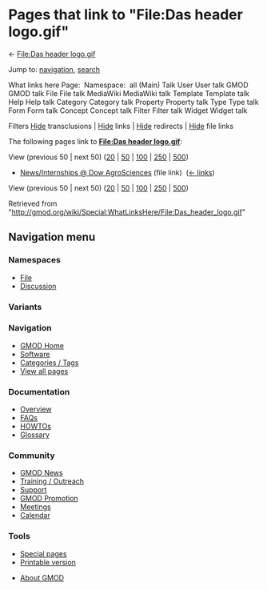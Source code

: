 <div id="mw-page-base" class="noprint">

</div>

<div id="mw-head-base" class="noprint">

</div>

<div id="content" class="mw-body" role="main">

<span id="top"></span>

<div id="mw-js-message" style="display:none;">

</div>



# <span dir="auto">Pages that link to "File:Das header logo.gif"</span>

<div id="bodyContent">

<div id="contentSub">

← [File:Das header
logo.gif](/wiki/File:Das_header_logo.gif "File:Das header logo.gif")

</div>

<div id="jump-to-nav" class="mw-jump">

Jump to: [navigation](#mw-navigation), [search](#p-search)

</div>

<div id="mw-content-text">

What links here Page:  Namespace:  all (Main) Talk User User talk GMOD
GMOD talk File File talk MediaWiki MediaWiki talk Template Template talk
Help Help talk Category Category talk Property Property talk Type Type
talk Form Form talk Concept Concept talk Filter Filter talk Widget
Widget talk

Filters
[Hide](/mediawiki/index.php?title=Special:WhatLinksHere/File:Das_header_logo.gif&hidetrans=1 "Special:WhatLinksHere/File:Das header logo.gif")
transclusions \|
[Hide](/mediawiki/index.php?title=Special:WhatLinksHere/File:Das_header_logo.gif&hidelinks=1 "Special:WhatLinksHere/File:Das header logo.gif")
links \|
[Hide](/mediawiki/index.php?title=Special:WhatLinksHere/File:Das_header_logo.gif&hideredirs=1 "Special:WhatLinksHere/File:Das header logo.gif")
redirects \|
[Hide](/mediawiki/index.php?title=Special:WhatLinksHere/File:Das_header_logo.gif&hideimages=1 "Special:WhatLinksHere/File:Das header logo.gif")
file links

The following pages link to **[File:Das header
logo.gif](/wiki/File:Das_header_logo.gif "File:Das header logo.gif")**:

View (previous 50 \| next 50)
([20](/mediawiki/index.php?title=Special:WhatLinksHere/File:Das_header_logo.gif&limit=20 "Special:WhatLinksHere/File:Das header logo.gif")
\|
[50](/mediawiki/index.php?title=Special:WhatLinksHere/File:Das_header_logo.gif&limit=50 "Special:WhatLinksHere/File:Das header logo.gif")
\|
[100](/mediawiki/index.php?title=Special:WhatLinksHere/File:Das_header_logo.gif&limit=100 "Special:WhatLinksHere/File:Das header logo.gif")
\|
[250](/mediawiki/index.php?title=Special:WhatLinksHere/File:Das_header_logo.gif&limit=250 "Special:WhatLinksHere/File:Das header logo.gif")
\|
[500](/mediawiki/index.php?title=Special:WhatLinksHere/File:Das_header_logo.gif&limit=500 "Special:WhatLinksHere/File:Das header logo.gif"))

- [News/Internships @ Dow
  AgroSciences](/wiki/News/Internships_@_Dow_AgroSciences "News/Internships @ Dow AgroSciences")
  (file link) ‎ <span class="mw-whatlinkshere-tools">([←
  links](/mediawiki/index.php?title=Special:WhatLinksHere&target=News%2FInternships+%40+Dow+AgroSciences "Special:WhatLinksHere"))</span>

View (previous 50 \| next 50)
([20](/mediawiki/index.php?title=Special:WhatLinksHere/File:Das_header_logo.gif&limit=20 "Special:WhatLinksHere/File:Das header logo.gif")
\|
[50](/mediawiki/index.php?title=Special:WhatLinksHere/File:Das_header_logo.gif&limit=50 "Special:WhatLinksHere/File:Das header logo.gif")
\|
[100](/mediawiki/index.php?title=Special:WhatLinksHere/File:Das_header_logo.gif&limit=100 "Special:WhatLinksHere/File:Das header logo.gif")
\|
[250](/mediawiki/index.php?title=Special:WhatLinksHere/File:Das_header_logo.gif&limit=250 "Special:WhatLinksHere/File:Das header logo.gif")
\|
[500](/mediawiki/index.php?title=Special:WhatLinksHere/File:Das_header_logo.gif&limit=500 "Special:WhatLinksHere/File:Das header logo.gif"))

</div>

<div class="printfooter">

Retrieved from
"<http://gmod.org/wiki/Special:WhatLinksHere/File:Das_header_logo.gif>"

</div>

<div id="catlinks" class="catlinks catlinks-allhidden">

</div>

<div class="visualClear">

</div>

</div>

</div>

<div id="mw-navigation">

## Navigation menu

<div id="mw-head">



<div id="left-navigation">

<div id="p-namespaces" class="vectorTabs" role="navigation"
aria-labelledby="p-namespaces-label">

### Namespaces

- <span id="ca-nstab-image"><a href="/wiki/File:Das_header_logo.gif" accesskey="c"
  title="View the file page [c]">File</a></span>
- <span id="ca-talk"><a
  href="/mediawiki/index.php?title=File_talk:Das_header_logo.gif&amp;action=edit&amp;redlink=1"
  accesskey="t"
  title="Discussion about the content page [t]">Discussion</a></span>

</div>

<div id="p-variants" class="vectorMenu emptyPortlet" role="navigation"
aria-labelledby="p-variants-label">

### 

### Variants[](#)

<div class="menu">

</div>

</div>

</div>





</div>

</div>

</div>

<div id="mw-panel">

<div id="p-logo" role="banner">

<a href="/wiki/Main_Page"
style="background-image: url(http://gmod.org/images/GMOD-cogs.png);"
title="Visit the main page"></a>

</div>

<div id="p-Navigation" class="portal" role="navigation"
aria-labelledby="p-Navigation-label">

### Navigation

<div class="body">

- <span id="n-GMOD-Home">[GMOD Home](/wiki/Main_Page)</span>
- <span id="n-Software">[Software](/wiki/GMOD_Components)</span>
- <span id="n-Categories-.2F-Tags">[Categories /
  Tags](/wiki/Categories)</span>
- <span id="n-View-all-pages">[View all
  pages](/wiki/Special:AllPages)</span>

</div>

</div>

<div id="p-Documentation" class="portal" role="navigation"
aria-labelledby="p-Documentation-label">

### Documentation

<div class="body">

- <span id="n-Overview">[Overview](/wiki/Overview)</span>
- <span id="n-FAQs">[FAQs](/wiki/Category:FAQ)</span>
- <span id="n-HOWTOs">[HOWTOs](/wiki/Category:HOWTO)</span>
- <span id="n-Glossary">[Glossary](/wiki/Glossary)</span>

</div>

</div>

<div id="p-Community" class="portal" role="navigation"
aria-labelledby="p-Community-label">

### Community

<div class="body">

- <span id="n-GMOD-News">[GMOD News](/wiki/GMOD_News)</span>
- <span id="n-Training-.2F-Outreach">[Training /
  Outreach](/wiki/Training_and_Outreach)</span>
- <span id="n-Support">[Support](/wiki/Support)</span>
- <span id="n-GMOD-Promotion">[GMOD
  Promotion](/wiki/GMOD_Promotion)</span>
- <span id="n-Meetings">[Meetings](/wiki/Meetings)</span>
- <span id="n-Calendar">[Calendar](/wiki/Calendar)</span>

</div>

</div>

<div id="p-tb" class="portal" role="navigation"
aria-labelledby="p-tb-label">

### Tools

<div class="body">

- <span id="t-specialpages"><a href="/wiki/Special:SpecialPages" accesskey="q"
  title="A list of all special pages [q]">Special pages</a></span>
- <span id="t-print"><a
  href="/mediawiki/index.php?title=Special:WhatLinksHere/File:Das_header_logo.gif&amp;printable=yes"
  rel="alternate" accesskey="p"
  title="Printable version of this page [p]">Printable version</a></span>

</div>

</div>

</div>

</div>

<div id="footer" role="contentinfo">

- <span id="footer-places-about">[About
  GMOD](/wiki/GMOD:About "GMOD:About")</span>

<!-- -->






</div>
